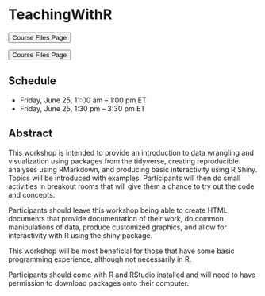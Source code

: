 # TeachingWithR

<a href = "https://jbpost2.github.io/TeachingWithR/CourseFiles.html"><button type="button">Course Files Page</button></a> 

<a href = "https://github.com/jbpost2/TeachingWithR/blob/main/CourseFiles.md"><button type="button">Course Files Page</button></a>   

## Schedule

- Friday, June 25, 11:00 am – 1:00 pm ET
- Friday, June 25, 1:30 pm – 3:30 pm ET

## Abstract

This workshop is intended to provide an introduction to data wrangling and visualization using packages from the tidyverse, creating reproducible analyses using RMarkdown, and producing basic interactivity using R Shiny. Topics will be introduced with examples. Participants will then do small activities in breakout rooms that will give them a chance to try out the code and concepts.

Participants should leave this workshop being able to create HTML documents that provide documentation of their work, do common manipulations of data, produce customized graphics, and allow for interactivity with R using the shiny package.

This workshop will be most beneficial for those that have some basic programming experience, although not necessarily in R.

Participants should come with R and RStudio installed and will need to have permission to download packages onto their computer.
